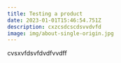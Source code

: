 ```yaml
---
title: Testing a product
date: 2023-01-01T15:46:54.751Z
description: cxzcsdcscdsvvdvfd
image: img/about-single-origin.jpg
---
```

c﻿vsxvfdsvfdvdfvvdff